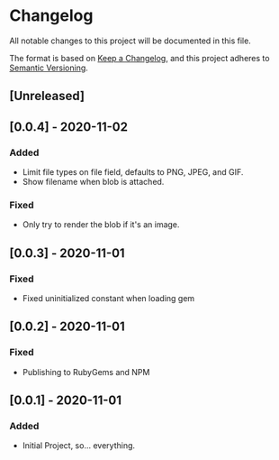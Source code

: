 # Changelog
All notable changes to this project will be documented in this file.

The format is based on [Keep a Changelog](https://keepachangelog.com/en/1.0.0/),
and this project adheres to [Semantic Versioning](https://semver.org/spec/v2.0.0.html).

## [Unreleased]

## [0.0.4] - 2020-11-02
### Added
- Limit file types on file field, defaults to PNG, JPEG, and GIF.
- Show filename when blob is attached.

### Fixed
- Only try to render the blob if it's an image.

## [0.0.3] - 2020-11-01
### Fixed
- Fixed uninitialized constant when loading gem

## [0.0.2] - 2020-11-01
### Fixed
- Publishing to RubyGems and NPM

## [0.0.1] - 2020-11-01
### Added
- Initial Project, so... everything.
